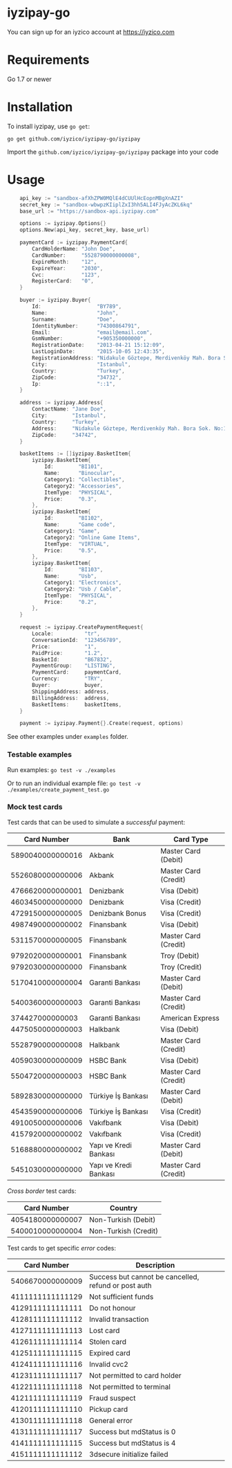 # iyzipay-go

You can sign up for an iyzico account at https://iyzico.com

# Requirements

Go 1.7 or newer

# Installation

To install iyzipay, use `go get`:

    go get github.com/iyzico/iyzipay-go/iyzipay

Import the `github.com/iyzico/iyzipay-go/iyzipay` package into your code

# Usage

```go
    api_key := "sandbox-afXhZPW0MQlE4dCUUlHcEopnMBgXnAZI"
	secret_key := "sandbox-wbwpzKIiplZxI3hh5ALI4FJyAcZKL6kq"
	base_url := "https://sandbox-api.iyzipay.com"

	options := iyzipay.Options{}
	options.New(api_key, secret_key, base_url)

	paymentCard := iyzipay.PaymentCard{
		CardHolderName: "John Doe",
		CardNumber:     "5528790000000008",
		ExpireMonth:    "12",
		ExpireYear:     "2030",
		Cvc:            "123",
		RegisterCard:   "0",
	}

	buyer := iyzipay.Buyer{
		Id:                  "BY789",
		Name:                "John",
		Surname:             "Doe",
		IdentityNumber:      "74300864791",
		Email:               "email@email.com",
		GsmNumber:           "+905350000000",
		RegistrationDate:    "2013-04-21 15:12:09",
		LastLoginDate:       "2015-10-05 12:43:35",
		RegistrationAddress: "Nidakule Göztepe, Merdivenköy Mah. Bora Sok. No:1",
		City:                "Istanbul",
		Country:             "Turkey",
		ZipCode:             "34732",
		Ip:                  "::1",
	}

	address := iyzipay.Address{
		ContactName: "Jane Doe",
		City:        "Istanbul",
		Country:     "Turkey",
		Address:     "Nidakule Göztepe, Merdivenköy Mah. Bora Sok. No:1",
		ZipCode:     "34742",
	}

	basketItems := []iyzipay.BasketItem{
		iyzipay.BasketItem{
			Id:        "BI101",
			Name:      "Binocular",
			Category1: "Collectibles",
			Category2: "Accessories",
			ItemType:  "PHYSICAL",
			Price:     "0.3",
		},
		iyzipay.BasketItem{
			Id:        "BI102",
			Name:      "Game code",
			Category1: "Game",
			Category2: "Online Game Items",
			ItemType:  "VIRTUAL",
			Price:     "0.5",
		},
		iyzipay.BasketItem{
			Id:        "BI103",
			Name:      "Usb",
			Category1: "Electronics",
			Category2: "Usb / Cable",
			ItemType:  "PHYSICAL",
			Price:     "0.2",
		},
	}

	request := iyzipay.CreatePaymentRequest{
		Locale:          "tr",
		ConversationId:  "123456789",
		Price:           "1",
		PaidPrice:       "1.2",
		BasketId:        "B67832",
		PaymentGroup:    "LISTING",
		PaymentCard:     paymentCard,
		Currency:        "TRY",
		Buyer:           buyer,
		ShippingAddress: address,
		BillingAddress:  address,
		BasketItems:     basketItems,
	}

	payment := iyzipay.Payment{}.Create(request, options)
```

See other examples under `examples` folder.

### Testable examples

Run examples: `go test -v ./examples` 

Or to run an individual example file: `go test -v ./examples/create_payment_test.go` 

### Mock test cards

Test cards that can be used to simulate a *successful* payment:

Card Number      | Bank                       | Card Type
-----------      | ----                       | ---------
5890040000000016 | Akbank                     | Master Card (Debit)  
5526080000000006 | Akbank                     | Master Card (Credit)  
4766620000000001 | Denizbank                  | Visa (Debit)  
4603450000000000 | Denizbank                  | Visa (Credit)  
4729150000000005 | Denizbank Bonus            | Visa (Credit)
4987490000000002 | Finansbank                 | Visa (Debit)
5311570000000005 | Finansbank                 | Master Card (Credit)  
9792020000000001 | Finansbank                 | Troy (Debit)  
9792030000000000 | Finansbank                 | Troy (Credit)  
5170410000000004 | Garanti Bankası            | Master Card (Debit)  
5400360000000003 | Garanti Bankası            | Master Card (Credit)  
374427000000003  | Garanti Bankası            | American Express  
4475050000000003 | Halkbank                   | Visa (Debit)  
5528790000000008 | Halkbank                   | Master Card (Credit)  
4059030000000009 | HSBC Bank                  | Visa (Debit)  
5504720000000003 | HSBC Bank                  | Master Card (Credit)  
5892830000000000 | Türkiye İş Bankası         | Master Card (Debit)  
4543590000000006 | Türkiye İş Bankası         | Visa (Credit)  
4910050000000006 | Vakıfbank                  | Visa (Debit)  
4157920000000002 | Vakıfbank                  | Visa (Credit)  
5168880000000002 | Yapı ve Kredi Bankası      | Master Card (Debit)  
5451030000000000 | Yapı ve Kredi Bankası      | Master Card (Credit)  

*Cross border* test cards:

Card Number      | Country
-----------      | -------
4054180000000007 | Non-Turkish (Debit)
5400010000000004 | Non-Turkish (Credit)

Test cards to get specific *error* codes:

Card Number       | Description
-----------       | -----------
5406670000000009  | Success but cannot be cancelled, refund or post auth
4111111111111129  | Not sufficient funds
4129111111111111  | Do not honour
4128111111111112  | Invalid transaction
4127111111111113  | Lost card
4126111111111114  | Stolen card
4125111111111115  | Expired card
4124111111111116  | Invalid cvc2
4123111111111117  | Not permitted to card holder
4122111111111118  | Not permitted to terminal
4121111111111119  | Fraud suspect
4120111111111110  | Pickup card
4130111111111118  | General error
4131111111111117  | Success but mdStatus is 0
4141111111111115  | Success but mdStatus is 4
4151111111111112  | 3dsecure initialize failed